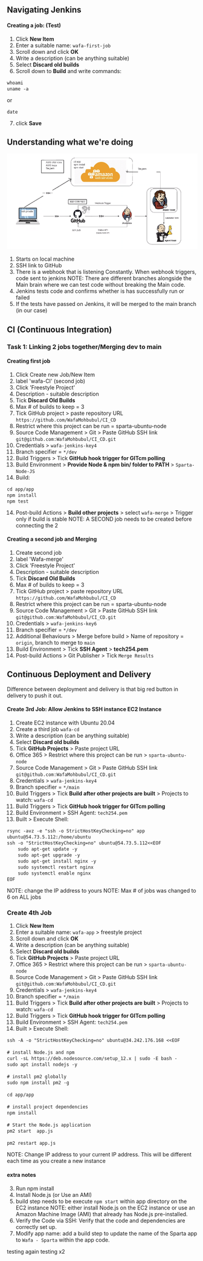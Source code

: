 ## Navigating Jenkins

#### Creating a job: (Test)
1. Click **New Item**
2. Enter a suitable name: `wafa-first-job`
3. Scroll down and click **OK**
4. Write a description (can be anything suitable)
5. Select **Discard old builds**
6. Scroll down to **Build** and write commands:
```commandline
whoami
uname -a
```
or
```commandline
date
```
7. click **Save**

## Understanding what we're doing
![](diagram.png)
1. Starts on local machine
2. SSH link to GitHub
3. There is a webhook that is listening Constantly. When webhook triggers, code sent to jenkins
NOTE: There are different branches alongside the Main brain where we can test code without breaking the Main code.
5. Jenkins tests code and confirms whether is has successfully run or failed
6. If the tests have passed on Jenkins, it will be merged to the main branch (in our case)

## CI (Continuous Integration)
### Task 1: Linking 2 jobs together/Merging dev to main

#### Creating first job
1. Click Create new Job/New Item 
2. label 'wafa-CI' (second job)
3. Click 'Freestyle Project'
4. Description - suitable description
5. Tick **Discard Old Builds**
6. Max # of builds to keep = 3
7. Tick GitHub project > paste repository URL `https://github.com/WafaMohbubul/CI_CD`
7. Restrict where this project can be run = sparta-ubuntu-node 
8. Source Code Management > Git > Paste GitHub SSH link `git@github.com:WafaMohbubul/CI_CD.git`
9. Credentials > `wafa-jenkins-key4`
10. Branch specifier = `*/dev`
11. Build Triggers > Tick **GitHub hook trigger for GITcm polling**
12. Build Environment > **Provide Node & npm bin/ folder to PATH** > `Sparta-Node-JS`
13. Build:
```commandline
cd app/app
npm install
npm test
```
14. Post-build Actions > **Build other projects** > select `wafa-merge` > Trigger only if build is stable 
NOTE: A SECOND job needs to be created before connecting the 2

#### Creating a second job and Merging
1. Create second job
2. label 'Wafa-merge'
3. Click 'Freestyle Project'
4. Description - suitable description
5. Tick **Discard Old Builds**
6. Max # of builds to keep = 3
7. Tick GitHub project > paste repository URL `https://github.com/WafaMohbubul/CI_CD`
7. Restrict where this project can be run = sparta-ubuntu-node 
8. Source Code Management > Git > Paste GitHub SSH link `git@github.com:WafaMohbubul/CI_CD.git`
9. Credentials > `wafa-jenkins-key6`
10. Branch specifier = `*/dev`
11. Additional Behaviours > Merge before build > Name of repository = `origin`, branch to merge to `main`
12. Build Environment > Tick **SSH Agent** > **tech254.pem**
13. Post-build Actions > Git Publisher > Tick `Merge Results`

## Continuous Deployment and Delivery
Difference between deployment and delivery is that big red button in delivery to push it out. 

#### Create 3rd Job: Allow Jenkins to SSH instance EC2 Instance
1. Create EC2 instance with Ubuntu 20.04 
2. Create a third job `wafa-cd`
3. Write a description (can be anything suitable)
4. Select **Discard old builds**
5. Tick **GitHub Projects** > Paste project URL
6. Office 365 > Restrict where this project can be run > `sparta-ubuntu-node`
7. Source Code Management > Git > Paste GitHub SSH link `git@github.com:WafaMohbubul/CI_CD.git`
9. Credentials > `wafa-jenkins-key4`
10. Branch specifier = `*/main`
11. Build Triggers > Tick **Build after other projects are built** > Projects to watch: `wafa-cd`
11. Build Triggers > Tick **GitHub hook trigger for GITcm polling**
12. Build Environment > SSH Agent: `tech254.pem`
13. Built  > Execute Shell:
```commandline
rsync -avz -e "ssh -o StrictHostKeyChecking=no" app ubuntu@54.73.5.112:/home/ubuntu
ssh -o "StrictHostKeyChecking=no" ubuntu@54.73.5.112<<EOF
	sudo apt-get update -y
	sudo apt-get upgrade -y
	sudo apt-get install nginx -y
	sudo systemctl restart nginx
	sudo systemctl enable nginx
EOF
```
NOTE: change the IP address to yours 
NOTE: Max # of jobs was changed to 6 on ALL jobs

### Create 4th Job
1. Click **New Item**
2. Enter a suitable name: `wafa-app` > freestyle project
3. Scroll down and click **OK**
4. Write a description (can be anything suitable)
5. Select **Discard old builds**
6. Tick **GitHub Projects** > Paste project URL
6. Office 365 > Restrict where this project can be run > `sparta-ubuntu-node`
7. Source Code Management > Git > Paste GitHub SSH link `git@github.com:WafaMohbubul/CI_CD.git`
9. Credentials > `wafa-jenkins-key4`
10. Branch specifier = `*/main`
11. Build Triggers > Tick **Build after other projects are built** > Projects to watch: `wafa-cd`
11. Build Triggers > Tick **GitHub hook trigger for GITcm polling**
12. Build Environment > SSH Agent: `tech254.pem`
13. Built  > Execute Shell:
```commandline
ssh -A -o "StrictHostKeyChecking=no" ubuntu@34.242.176.168 <<EOF

# install Node.js and npm
curl -sL https://deb.nodesource.com/setup_12.x | sudo -E bash -
sudo apt install nodejs -y

# install pm2 globally
sudo npm install pm2 -g

cd app/app

# install project dependencies
npm install

# Start the Node.js application
pm2 start  app.js

pm2 restart app.js
```
NOTE: Change IP address to your current IP address. This will be different each time as you create a new instance


#### extra notes
3. Run npm install 
4. Install Node.js (or Use an AMI)
5. build step needs to be execute `npm start` within  app directory on the EC2 instance
NOTE: either install Node.js on the EC2 instance or use an Amazon Machine Image (AMI) that already has Node.js pre-installed.
7. Verify the Code via SSH: Verify that the code and dependencies are correctly set up.
11. Modify app name: add a build step to update the name of the Sparta app to `Wafa - Sparta` within the app code.


testing again
testing x2